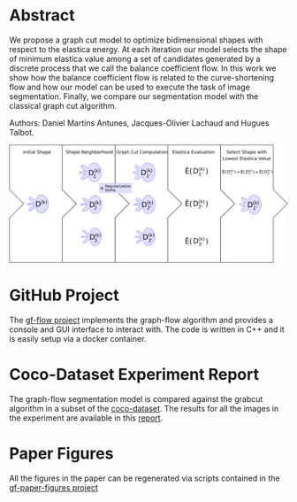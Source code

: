 # Abstract

We propose a graph cut model to optimize bidimensional shapes with respect to
the elastica energy. At each iteration our model selects the shape of minimum
elastica value among a set of candidates generated by a discrete process that we
call the balance coefficient flow. In this work we show how the balance
coefficient flow is related to the curve-shortening flow and how our model can
be used to execute the task of image segmentation. Finally, we compare our
segmentation model with the classical graph cut algorithm. 

Authors: Daniel Martins Antunes, Jacques-Olivier Lachaud and Hugues Talbot.

![Graph Flow Model](img/model-overview.png)

# GitHub Project

The [gf-flow project](https://github.com/danoan/graph-flow) implements the 
graph-flow algorithm and provides a console and GUI interface to interact with. 
The code is written in C++ and it is easily setup via a docker container.

# Coco-Dataset Experiment Report

The graph-flow segmentation model is compared against the grabcut algorithm in a
subset of the [coco-dataset](https://cocodataset.org). The results for all the
images in the experiment are available in this [report](/content/papers/graph-flow/reports/coco-experiment/). 

# Paper Figures

All the figures in the paper can be regenerated via scripts contained in the
[gf-paper-figures project](https://github.com/danoan/gf-paper-figures/)
